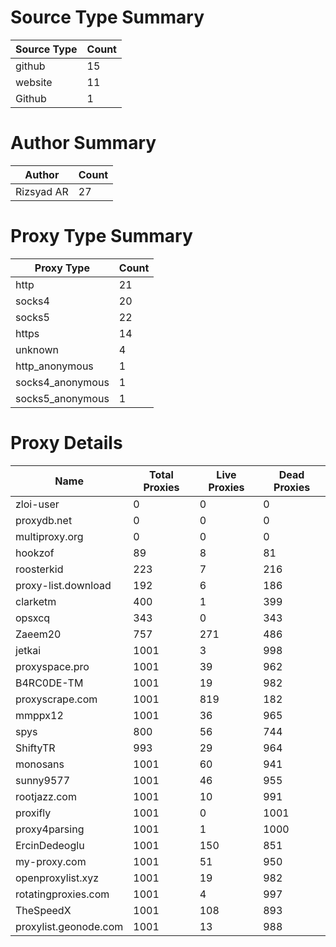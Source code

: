 # Source Type Summary

| Source Type | Count |
|-------------|-------|
| github | 15 |
| website | 11 |
| Github | 1 |


# Author Summary

| Author | Count |
|--------|-------|
| Rizsyad AR | 27 |


# Proxy Type Summary

| Proxy Type | Count |
|------------|-------|
| http | 21 |
| socks4 | 20 |
| socks5 | 22 |
| https | 14 |
| unknown | 4 |
| http_anonymous | 1 |
| socks4_anonymous | 1 |
| socks5_anonymous | 1 |


# Proxy Details

| Name | Total Proxies | Live Proxies | Dead Proxies |
|------|---------------|--------------|---------------|
| zloi-user | 0 | 0 | 0 |
| proxydb.net | 0 | 0 | 0 |
| multiproxy.org | 0 | 0 | 0 |
| hookzof | 89 | 8 | 81 |
| roosterkid | 223 | 7 | 216 |
| proxy-list.download | 192 | 6 | 186 |
| clarketm | 400 | 1 | 399 |
| opsxcq | 343 | 0 | 343 |
| Zaeem20 | 757 | 271 | 486 |
| jetkai | 1001 | 3 | 998 |
| proxyspace.pro | 1001 | 39 | 962 |
| B4RC0DE-TM | 1001 | 19 | 982 |
| proxyscrape.com | 1001 | 819 | 182 |
| mmppx12 | 1001 | 36 | 965 |
| spys | 800 | 56 | 744 |
| ShiftyTR | 993 | 29 | 964 |
| monosans | 1001 | 60 | 941 |
| sunny9577 | 1001 | 46 | 955 |
| rootjazz.com | 1001 | 10 | 991 |
| proxifly | 1001 | 0 | 1001 |
| proxy4parsing | 1001 | 1 | 1000 |
| ErcinDedeoglu | 1001 | 150 | 851 |
| my-proxy.com | 1001 | 51 | 950 |
| openproxylist.xyz | 1001 | 19 | 982 |
| rotatingproxies.com | 1001 | 4 | 997 |
| TheSpeedX | 1001 | 108 | 893 |
| proxylist.geonode.com | 1001 | 13 | 988 |
